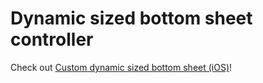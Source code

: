 # Dynamic sized bottom sheet controller

Check out [Custom dynamic sized bottom sheet (iOS)](https://medium.com/@thomsmed/custom-dynamic-sized-bottom-sheet-ios-fbae44485255)!
